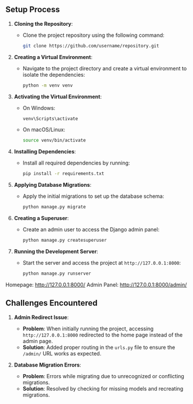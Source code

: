 ## Setup Process

1. **Cloning the Repository**:
   - Clone the project repository using the following command:
     ```bash
     git clone https://github.com/username/repository.git
     ```

2. **Creating a Virtual Environment**:
   - Navigate to the project directory and create a virtual environment to isolate the dependencies:
     ```bash
     python -m venv venv
     ```

3. **Activating the Virtual Environment**:
   - On Windows:
     ```bash
     venv\Scripts\activate
     ```
   - On macOS/Linux:
     ```bash
     source venv/bin/activate
     ```

4. **Installing Dependencies**:
   - Install all required dependencies by running:
     ```bash
     pip install -r requirements.txt
     ```

5. **Applying Database Migrations**:
   - Apply the initial migrations to set up the database schema:
     ```bash
     python manage.py migrate
     ```

6. **Creating a Superuser**:
   - Create an admin user to access the Django admin panel:
     ```bash
     python manage.py createsuperuser
     ```

7. **Running the Development Server**:
   - Start the server and access the project at `http://127.0.0.1:8000`:
     ```bash
     python manage.py runserver
     ```

Homepage: http://127.0.0.1:8000/
Admin Panel: http://127.0.0.1:8000/admin/

## Challenges Encountered

1. **Admin Redirect Issue**:
   - **Problem**: When initially running the project, accessing `http://127.0.0.1:8000` redirected to the home page instead of the admin page.
   - **Solution**: Added proper routing in the `urls.py` file to ensure the `/admin/` URL works as expected.

2. **Database Migration Errors**:
   - **Problem**: Errors while migrating due to unrecognized or conflicting migrations.
   - **Solution**: Resolved by checking for missing models and recreating migrations.
